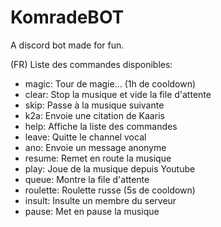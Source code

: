 # KomradeBOT
A discord bot made for fun.

(FR) Liste des commandes disponibles:
- magic: Tour de magie... (1h de cooldown)
- clear: Stop la musique et vide la file d'attente
- skip: Passe à la musique suivante
- k2a: Envoie une citation de Kaaris
- help: Affiche la liste des commandes
- leave: Quitte le channel vocal
- ano: Envoie un message anonyme
- resume: Remet en route la musique
- play: Joue de la musique depuis Youtube
- queue: Montre la file d'attente
- roulette: Roulette russe (5s de cooldown)
- insult: Insulte un membre du serveur
- pause: Met en pause la musique
